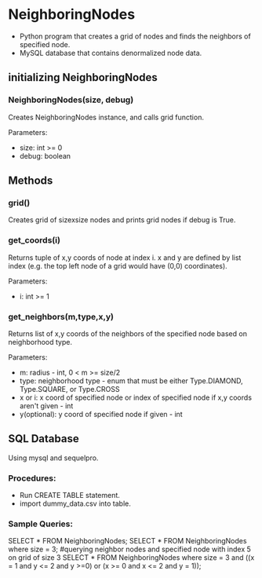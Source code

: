 # NeighboringNodes
- Python program that creates a grid of nodes and finds the neighbors of specified node.
- MySQL database that contains denormalized node data.
## initializing NeighboringNodes
### NeighboringNodes(size, debug)
Creates NeighboringNodes instance, and calls grid function. 

Parameters:
- size: int >= 0
- debug: boolean

## Methods
### grid()
Creates grid of sizexsize nodes and prints grid nodes if debug is True.

### get_coords(i)
Returns tuple of x,y coords of node at index i. x and y are defined by list index (e.g. the top left node of a grid would have (0,0) coordinates). 

Parameters:
- i: int >= 1

### get_neighbors(m,type,x,y)
Returns list of x,y coords of the neighbors of the specified node based on neighborhood type.

Parameters:
- m: radius - int, 0 < m >= size/2
- type: neighborhood type - enum that must be either Type.DIAMOND, Type.SQUARE, or Type.CROSS
- x or i: x coord of specified node or index of specified node if x,y coords aren't given - int
- y(optional): y coord of specified node if given - int 

## SQL Database
Using mysql and sequelpro.
### Procedures:

- Run CREATE TABLE statement.
- import dummy_data.csv into table.

### Sample Queries:

SELECT * FROM NeighboringNodes;
SELECT * FROM NeighboringNodes where size = 3;
#querying neighbor nodes and specified node with index 5 on grid of size 3
SELECT * FROM NeighboringNodes where size = 3 and ((x = 1 and y <= 2 and y >=0) or (x >= 0 and x <= 2 and y = 1));
